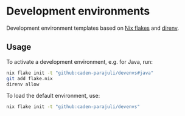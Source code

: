 # Development environments

Development environment templates based on [Nix flakes](https://nix.dev/concepts/flakes.html) and [direnv](https://direnv.net).

## Usage

To activate a development environment, e.g. for Java, run:

```sh
nix flake init -t "github:caden-parajuli/devenvs#java"
git add flake.nix
direnv allow
```

To load the default environment, use:

```sh
nix flake init -t "github:caden-parajuli/devenvs"
```

